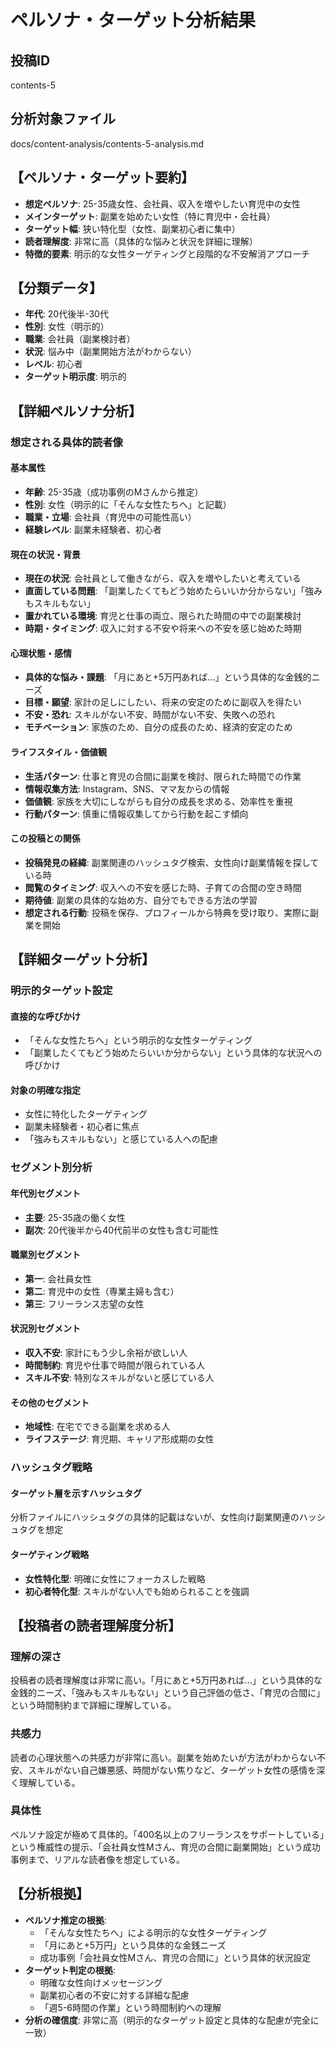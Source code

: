 # ペルソナ・ターゲット分析結果

## 投稿ID
contents-5

## 分析対象ファイル
docs/content-analysis/contents-5-analysis.md

## 【ペルソナ・ターゲット要約】
- **想定ペルソナ**: 25-35歳女性、会社員、収入を増やしたい育児中の女性
- **メインターゲット**: 副業を始めたい女性（特に育児中・会社員）
- **ターゲット幅**: 狭い特化型（女性、副業初心者に集中）
- **読者理解度**: 非常に高（具体的な悩みと状況を詳細に理解）
- **特徴的要素**: 明示的な女性ターゲティングと段階的な不安解消アプローチ

## 【分類データ】
- **年代**: 20代後半-30代
- **性別**: 女性（明示的）
- **職業**: 会社員（副業検討者）
- **状況**: 悩み中（副業開始方法がわからない）
- **レベル**: 初心者
- **ターゲット明示度**: 明示的

## 【詳細ペルソナ分析】

### 想定される具体的読者像
#### 基本属性
- **年齢**: 25-35歳（成功事例のMさんから推定）
- **性別**: 女性（明示的に「そんな女性たちへ」と記載）
- **職業・立場**: 会社員（育児中の可能性高い）
- **経験レベル**: 副業未経験者、初心者

#### 現在の状況・背景
- **現在の状況**: 会社員として働きながら、収入を増やしたいと考えている
- **直面している問題**: 「副業したくてもどう始めたらいいか分からない」「強みもスキルもない」
- **置かれている環境**: 育児と仕事の両立、限られた時間の中での副業検討
- **時期・タイミング**: 収入に対する不安や将来への不安を感じ始めた時期

#### 心理状態・感情
- **具体的な悩み・課題**: 「月にあと+5万円あれば...」という具体的な金銭的ニーズ
- **目標・願望**: 家計の足しにしたい、将来の安定のために副収入を得たい
- **不安・恐れ**: スキルがない不安、時間がない不安、失敗への恐れ
- **モチベーション**: 家族のため、自分の成長のため、経済的安定のため

#### ライフスタイル・価値観
- **生活パターン**: 仕事と育児の合間に副業を検討、限られた時間での作業
- **情報収集方法**: Instagram、SNS、ママ友からの情報
- **価値観**: 家族を大切にしながらも自分の成長を求める、効率性を重視
- **行動パターン**: 慎重に情報収集してから行動を起こす傾向

#### この投稿との関係
- **投稿発見の経緯**: 副業関連のハッシュタグ検索、女性向け副業情報を探している時
- **閲覧のタイミング**: 収入への不安を感じた時、子育ての合間の空き時間
- **期待値**: 副業の具体的な始め方、自分でもできる方法の学習
- **想定される行動**: 投稿を保存、プロフィールから特典を受け取り、実際に副業を開始

## 【詳細ターゲット分析】

### 明示的ターゲット設定
#### 直接的な呼びかけ
- 「そんな女性たちへ」という明示的な女性ターゲティング
- 「副業したくてもどう始めたらいいか分からない」という具体的な状況への呼びかけ

#### 対象の明確な指定
- 女性に特化したターゲティング
- 副業未経験者・初心者に焦点
- 「強みもスキルもない」と感じている人への配慮

### セグメント別分析
#### 年代別セグメント
- **主要**: 25-35歳の働く女性
- **副次**: 20代後半から40代前半の女性も含む可能性

#### 職業別セグメント
- **第一**: 会社員女性
- **第二**: 育児中の女性（専業主婦も含む）
- **第三**: フリーランス志望の女性

#### 状況別セグメント
- **収入不安**: 家計にもう少し余裕が欲しい人
- **時間制約**: 育児や仕事で時間が限られている人
- **スキル不安**: 特別なスキルがないと感じている人

#### その他のセグメント
- **地域性**: 在宅でできる副業を求める人
- **ライフステージ**: 育児期、キャリア形成期の女性

### ハッシュタグ戦略
#### ターゲット層を示すハッシュタグ
分析ファイルにハッシュタグの具体的記載はないが、女性向け副業関連のハッシュタグを想定

#### ターゲティング戦略
- **女性特化型**: 明確に女性にフォーカスした戦略
- **初心者特化型**: スキルがない人でも始められることを強調

## 【投稿者の読者理解度分析】
### 理解の深さ
投稿者の読者理解度は非常に高い。「月にあと+5万円あれば...」という具体的な金銭的ニーズ、「強みもスキルもない」という自己評価の低さ、「育児の合間に」という時間制約まで詳細に理解している。

### 共感力
読者の心理状態への共感力が非常に高い。副業を始めたいが方法がわからない不安、スキルがない自己嫌悪感、時間がない焦りなど、ターゲット女性の感情を深く理解している。

### 具体性
ペルソナ設定が極めて具体的。「400名以上のフリーランスをサポートしている」という権威性の提示、「会社員女性Mさん、育児の合間に副業開始」という成功事例まで、リアルな読者像を想定している。

## 【分析根拠】
- **ペルソナ推定の根拠**: 
  - 「そんな女性たちへ」による明示的な女性ターゲティング
  - 「月にあと+5万円」という具体的な金銭ニーズ
  - 成功事例「会社員女性Mさん、育児の合間に」という具体的状況設定
- **ターゲット判定の根拠**: 
  - 明確な女性向けメッセージング
  - 副業初心者の不安に対する詳細な配慮
  - 「週5-6時間の作業」という時間制約への理解
- **分析の確信度**: 非常に高（明示的なターゲット設定と具体的な配慮が完全に一致）